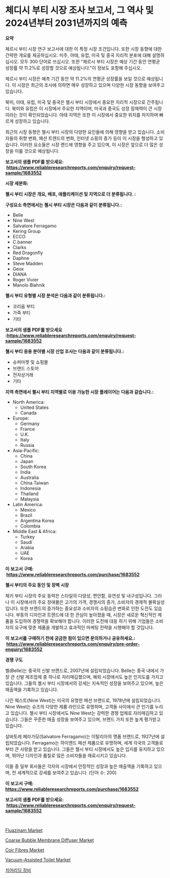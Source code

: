 <p><h1>체디시 부티 시장 조사 보고서, 그 역사 및 2024년부터 2031년까지의 예측</h1></p><p><strong>요약</strong></p>
<p><p>체르시 부티 시장 연구 보고서에 대한 이 특정 시장 조건입니다. 또한 시장 동향에 대한 간략한 개요를 제공하십시오. 미주, 아태, 유럽, 미국 및 중국 지리적 분포에 대해 설명하십시오. 모두 300 단어로 쓰십시오. 또한 "체르시 부티 시장은 예상 기간 동안 연평균 성장률 약 11.2%로 성장할 것으로 예상됩니다."이 정보도 포함해 주십시오.</p><p>체르시 부티 시장은 예측 기간 동안 약 11.2%의 연평균 성장률을 보일 것으로 예상됩니다. 이 시장은 최근의 조사에 의하면 매우 성장하고 있으며 다양한 시장 동향을 보여주고 있습니다.</p><p>북미, 아태, 유럽, 미국 및 중국은 첼시 부티 시장에서 중요한 지리적 시장으로 간주됩니다. 북미와 유럽은 이 시장에서 주요한 지역이며, 미국과 중국도 성장 잠재력이 큰 시장이라는 것이 확인되었습니다. 아태 지역은 또한 이 시장에서 중요한 위치를 차지하며 빠르게 성장하고 있습니다.</p><p>최근의 시장 동향은 첼시 부티 시장의 다양한 요인들에 의해 영향을 받고 있습니다. 소비자들의 취향 변화, 패션 트렌드의 변화, 인터넷 쇼핑의 증가 등이 이 시장을 형성하고 있습니다. 이러한 요소들은 시장 랜드에 영향을 주고 있으며, 이 시장은 앞으로 더 많은 성장을 이룰 것으로 예상됩니다.</p></p>
<p><strong>보고서의 샘플 PDF를 받으세요: &nbsp;<a href="https://www.reliableresearchreports.com/enquiry/request-sample/1683552">https://www.reliableresearchreports.com/enquiry/request-sample/1683552</a></strong></p>
<p><strong>시장 세분화:</strong></p>
<p><strong> 첼시 부티 시장은 개요, 배포, 애플리케이션 및 지역으로 더 분류됩니다. :</strong></p>
<p><strong>구성요소 측면에서는 첼시 부티 시장은 다음과 같이 분류됩니다.:</strong></p>
<p><ul><li>Belle</li><li>Nine West</li><li>Salvatore Ferragamo</li><li>Kering Group</li><li>ECCO</li><li>C.banner</li><li>Clarks</li><li>Red Dragonfly</li><li>Daphne</li><li>Steve Madden</li><li>Geox</li><li>DIANA</li><li>Roger Vivier</li><li>Manolo Blahnik</li></ul></p>
<p><strong> 첼시 부티 유형별 시장 분석은 다음과 같이 분류됩니다.:</strong></p>
<p><ul><li>코리움 부티</li><li>가죽 부티</li><li>기타</li></ul></p>
<p><strong>보고서의 샘플 PDF를 받으세요 :<a href="https://www.reliableresearchreports.com/enquiry/request-sample/1683552">https://www.reliableresearchreports.com/enquiry/request-sample/1683552</a></strong></p>
<p><strong> 첼시 부티 응용 분야별 시장 산업 조사는 다음과 같이 분류됩니다.:</strong></p>
<p><ul><li>슈퍼마켓 및 쇼핑몰</li><li>브랜드 스토어</li><li>전자상거래</li><li>기타</li></ul></p>
<p><strong>지역 측면에서 첼시 부티 지역별로 이용 가능한 시장 플레이어는 다음과 같습니다.:</strong></p>
<p><ul>
    <li>
        North America:
        <ul>
            <li>United States</li>
            <li>Canada</li>
        </ul>
    </li>
    <li>
        Europe:
        <ul>
            <li>Germany</li>
            <li>France</li>
            <li>U.K.</li>
            <li>Italy</li>
            <li>Russia</li>
        </ul>
    </li>
    <li>
        Asia-Pacific:
        <ul>
            <li>China</li>
            <li>Japan</li>
            <li>South Korea</li>
            <li>India</li>
            <li>Australia</li>
            <li>China Taiwan</li>
            <li>Indonesia</li>
            <li>Thailand</li>
            <li>Malaysia</li>
        </ul>
    </li>
    <li>
        Latin America:
        <ul>
            <li>Mexico</li>
            <li>Brazil</li>
            <li>Argentina Korea</li>
            <li>Colombia</li>
        </ul>
    </li>
    <li>
        Middle East & Africa:
        <ul>
            <li>Turkey</li>
            <li>Saudi</li>
            <li>Arabia</li>
            <li>UAE</li>
            <li>Korea</li>
        </ul>
    </li>
    </ul></p>
<p><strong>이 보고서 구매: &nbsp;<a href="https://www.reliableresearchreports.com/purchase/1683552">https://www.reliableresearchreports.com/purchase/1683552</a></strong></p>
<p><strong>첼시 부티의 주요 동인 및 장벽 시장</strong></p>
<p><p>체키 부티 시장의 주요 동력은 스타일의 다양성, 편안함, 유연성 및 내구성입니다. 그러나 이 시장에서의 주요 장애물은 고가의 가격, 경쟁사의 증가, 소비자의 경제적 불확실성입니다. 또한 브랜드의 증가하는 중요성과 소비자의 쇼핑습관 변화로 인한 도전도 있습니다. 부동의 디자인과 트렌드에 대 한 관심이 높아졌을 때, 시장은 새로운 혁신적인 제품을 도입하여 경쟁력을 확보해야 합니다. 이러한 도전에 대응 하기 위해 기업들은 소비자의 요구에 맞춘 제품을 개발하고 효과적인 마케팅 전략을 시행해야 할 것입니다.</p></p>
<p><strong>이 보고서를 구매하기 전에 궁금한 점이 있으면 문의하거나 공유하세요.: &nbsp;<a href="https://www.reliableresearchreports.com/enquiry/pre-order-enquiry/1683552">https://www.reliableresearchreports.com/enquiry/pre-order-enquiry/1683552</a></strong></p>
<p><strong>경쟁 구도</strong></p>
<p><p>벨(Belle)는 중국의 신발 브랜드로, 2007년에 설립되었습니다. Belle는 중국 내에서 가장 큰 신발 제조업체 중 하나로 자리매김했으며, 해외 시장에서도 높은 인지도를 가지고 있습니다. 그들의 첼시 부티 시장에서의 강세는 지속적인 성장을 보여주고 있으며, 높은 매출액을 기록하고 있습니다.</p><p>나인 웨스트(Nine West)는 미국의 유명한 패션 브랜드로, 1978년에 설립되었습니다. Nine West는 슈즈의 다양한 제품 라인으로 유명하며, 고객들 사이에서 큰 인기를 누리고 있습니다. 첼시 부티 시장에서도 Nine West는 강력한 경쟁 업체로 자리매김하고 있습니다. 그들은 꾸준한 매출 성장을 보여주고 있으며, 브랜드 가치 또한 높게 평가받고 있습니다.</p><p>살바토레 페라가모(Salvatore Ferragamo)는 이탈리아의 명품 브랜드로, 1927년에 설립되었습니다. Ferragamo는 하이엔드 패션 제품으로 유명하며, 세계 각국의 고객들로부터 큰 사랑을 받고 있습니다. 그들은 첼시 부티 시장에서도 높은 입지를 유지하고 있으며, 뛰어난 디자인과 품질로 많은 소비자들을 매료시키고 있습니다.</p><p>이들 중 일부 회사들은 각자의 시장에서 안정적인 성장과 높은 매출액을 기록하고 있으며, 전 세계적으로 강세를 보여주고 있습니다. (단어 수: 200)</p></p>
<p><strong>이 보고서 구매: &nbsp; <a href="https://www.reliableresearchreports.com/purchase/1683552">https://www.reliableresearchreports.com/purchase/1683552</a></strong></p>
<p><strong>보고서의 샘플 PDF를 받으세요: &nbsp;<a href="https://www.reliableresearchreports.com/enquiry/request-sample/1683552">https://www.reliableresearchreports.com/enquiry/request-sample/1683552</a></strong><strong></strong></p>
<p>&nbsp;</p>
<p><p><a href="https://github.com/mabutironaldo/Market-Research-Report-List-3/blob/main/fluazinam-market.md">Fluazinam Market</a></p><p><a href="https://issuu.com/reportprime-2/docs/coarse-bubble-membrane-diffuser-market-size-2030.p">Coarse Bubble Membrane Diffuser Market</a></p><p><a href="https://rainy-horn-d69.notion.site/Coir-Fibres-Market-Size-and-Growth-Market-Segmentation-Regional-and-Country-Breakdowns-and-Market-0681030f46464bf1a3dabb724ec41516">Coir Fibres Market</a></p><p><a href="https://view.publitas.com/reportprime-1/vacuum-assisted-toilet-market-size-growth-outlook-from-2024-to-2031-projecting-at-markets-trends-analysis-by-application-regional-outlook-and-revenue/">Vacuum-Assisted Toilet Market</a></p><p><a href="https://github.com/hxzi07639916/Market-Research-Report-List-1/blob/main/7742088187208.md">치어리딩 장비</a></p></p>